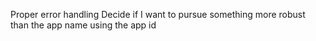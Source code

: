 Proper error handling
Decide if I want to pursue something more robust than the app name using the app id
